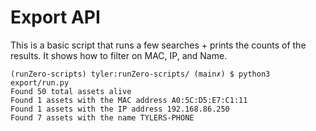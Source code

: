 # Export API

This is a basic script that runs a few searches + prints the counts of the results. It shows how to filter on MAC, IP, and Name.

```
(runZero-scripts) tyler:runZero-scripts/ (main✗) $ python3 export/run.py
Found 50 total assets alive
Found 1 assets with the MAC address A0:5C:D5:E7:C1:11
Found 1 assets with the IP address 192.168.86.250
Found 7 assets with the name TYLERS-PHONE
```
